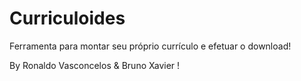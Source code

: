 # Curriculoides
Ferramenta para montar seu próprio currículo e efetuar o download!

By Ronaldo Vasconcelos & Bruno Xavier !